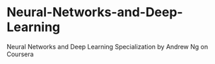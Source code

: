 # Neural-Networks-and-Deep-Learning
Neural Networks and Deep Learning Specialization by Andrew Ng on Coursera
